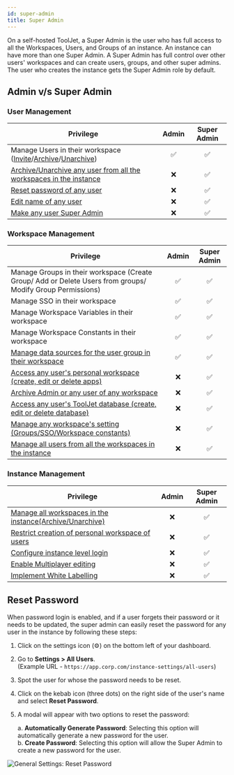 ```yaml
---
id: super-admin
title: Super Admin
---
```


On a self-hosted ToolJet, a Super Admin is the user who has full access to all the Workspaces, Users, and Groups of an instance. An instance can have more than one Super Admin. A Super Admin has full control over other users' workspaces and can create users, groups, and other super admins. The user who creates the instance gets the Super Admin role by default.

## Admin v/s Super Admin

### User Management

| Privilege | Admin | Super Admin | 
| --------- |:-----:|:-----------:|
| Manage Users in their workspace ([Invite](#)/[Archive](#)/[Unarchive](#)) | ✅ | ✅ |
| [Archive/Unarchive any user from all the workspaces in the instance](#) | ❌ | ✅ |
| [Reset password of any user](#) | ❌ | ✅ |
| [Edit name of any user](#) | ❌ | ✅ |
| [Make any user Super Admin](#) | ❌ | ✅ |

### Workspace Management

| Privilege | Admin | Super Admin | 
| --------- |:-----:|:-----------:|
| Manage Groups in their workspace (Create Group/ Add or Delete Users from groups/ Modify Group Permissions) | ✅ | ✅ |
| Manage SSO in their workspace | ✅ | ✅ |
| Manage Workspace Variables in their workspace | ✅ | ✅ |
| Manage Workspace Constants in their workspace | ✅ | ✅ |
| [Manage data sources for the user group in their workspace](/docs/data-sources/overview#user-permissions) | ✅ | ✅ |
| [Access any user's personal workspace (create, edit or delete apps)](#access-any-workspace) | ❌ | ✅ |
| [Archive Admin or any user of any workspace](#archiveunarchive-users) | ❌ | ✅ |
| [Access any user's ToolJet database (create, edit or delete database)](#access-tooljet-db-in-any-workspace) | ❌ | ✅ |
| [Manage any workspace's setting (Groups/SSO/Workspace constants)](#manage-workspace-settings-groupsssoworkspace-constants) | ❌ | ✅ |
| [Manage all users from all the workspaces in the instance](#manage-all-users-in-the-instance) | ❌ | ✅ |

### Instance Management

| Privilege | Admin | Super Admin | 
| --------- |:-----:|:-----------:|
| [Manage all workspaces in the instance(Archive/Unarchive)](#all-workspaces) | ❌ | ✅ |
| [Restrict creation of personal workspace of users](#restrict-creation-of-personal-workspace-of-users) | ❌ | ✅ |
| [Configure instance level login](#instance-login) | ❌ | ✅ |
| [Enable Multiplayer editing](#enable-multiplayer-editing) | ❌ | ✅ |
| [Implement White Labelling](#white-labelling) | ❌ | ✅ |

## Reset Password

When password login is enabled, and if a user forgets their password or it needs to be updated, the super admin can easily reset the password for any user in the instance by following these steps:

1. Click on the settings icon (⚙️) on the bottom left of your dashboard.

2. Go to **Settings > All Users**. <br/> 
    (Example URL - `https://app.corp.com/instance-settings/all-users`)

3. Spot the user for whose the password needs to be reset.

4. Click on the kebab icon (three dots) on the right side of the user's name and select **Reset Password**.

5. A modal will appear with two options to reset the password:

    a. **Automatically Generate Password**: Selecting this option will automatically generate a new password for the user. <br/>
    b. **Create Password**: Selecting this option will allow the Super Admin to create a new password for the user.

<img className="screenshot-full" src="/img/sso/general/auto-password.png" alt="General Settings: Reset Password" />
